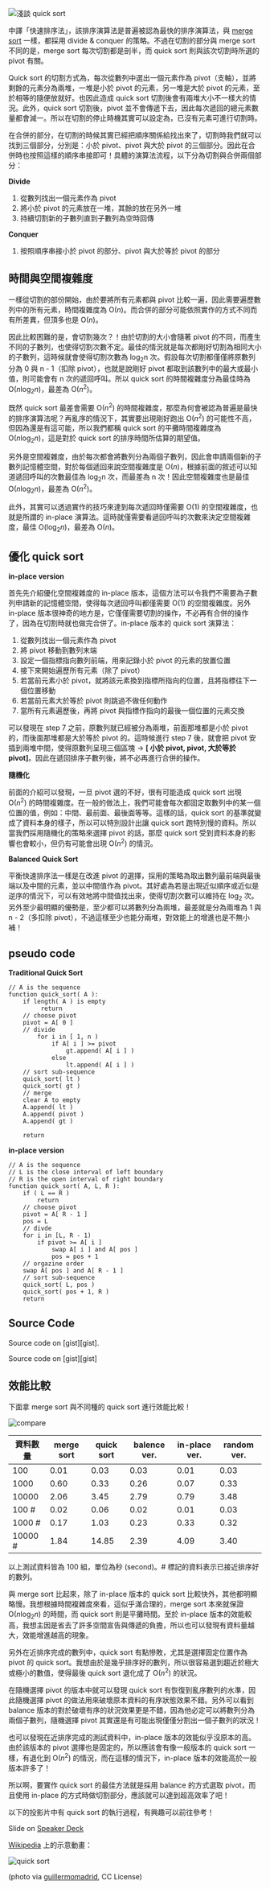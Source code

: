 <!--
[date]: 2013-03-15
[title]: [Sort] 淺談 quick sort
[name]: sort-about-quick-sort
[tag]: ACM-ICPC, sort | 排序, algorithm | 演算法
-->

![淺談 quick sort][feature photo]

中譯「快速排序法」，該排序演算法是普遍被認為最快的排序演算法，與 [merge sort][1] 一樣，都採用 divide & conquer 的策略。不過在切割的部分與 merge sort 不同的是，merge sort 每次切割都是剖半，而 quick sort 則與該次切割時所選的 pivot 有關。

Quick sort 的切割方式為，每次從數列中選出一個元素作為 pivot（支軸），並將剩餘的元素分為兩堆，一堆是小於 pivot 的元素，另一堆是大於 pivot 的元素，至於相等的隨便放就好。也因此造成 quick sort 切割後會有兩堆大小不一樣大的情況。此外，quick sort 切割後，pivot 並不會傳遞下去，因此每次遞回的總元素數量都會減一。所以在切割的停止時機其實可以設定為，已沒有元素可進行切割時。

在合併的部分，在切割的時候其實已經把順序關係給找出來了，切割時我們就可以找到三個部分，分別是：小於 pivot、pivot 與大於 pivot 的三個部分。因此在合併時也按照這樣的順序串接即可！具體的演算法流程，以下分為切割與合併兩個部分：

**Divide**

1. 從數列找出一個元素作為 pivot
2. 將小於 pivot 的元素放在一堆，其餘的放在另外一堆
3. 持續切割新的子數列直到子數列為空時回傳

**Conquer**

1. 按照順序串接小於 pivot 的部分、pivot 與大於等於 pivot 的部分

時間與空間複雜度
-------------------

一樣從切割的部份開始，由於要將所有元素都與 pivot 比較一遍，因此需要遍歷數列中的所有元素，時間複雜度為 O(*n*)。而合併的部分可能依照實作的方式不同而有所差異，但頂多也是 O(*n*)。

因此比較困難的是，會切割幾次？！由於切割的大小會隨著 pivot 的不同，而產生不同的子數列，也使得切割次數不定。最佳的情況就是每次都剛好切割為相同大小的子數列，這時候就會使得切割次數為 log<sub>2</sub>n 次。假設每次切割都僅僅將原數列分為 0 與 n - 1（扣除 pivot），也就是說剛好 pivot 都取到該數列中的最大或最小值，則可能會有 n 次的遞回呼叫。所以 quick sort 的時間複雜度分為最佳時為 O(*n*log<sub>2</sub>*n*)，最差為 O(*n*<sup>2</sup>)。

既然 quick sort 最差會需要 O(*n*<sup>2</sup>) 的時間複雜度，那麼為何會被認為普遍是最快的排序演算法呢？再亂序的情況下，其實要出現剛好跑出 O(*n*<sup>2</sup>) 的可能性不高，但因為還是有這可能，所以我們都稱 quick sort 的平攤時間複雜度為 O(*n*log<sub>2</sub>*n*)，這是對於 quick sort 的排序時間所估算的期望值。

另外是空間複雜度，由於每次都會將數列分為兩個子數列，因此會申請兩個新的子數列記憶體空間，對於每個遞回來說空間複雜度是 O(*n*)，根據前面的敘述可以知道遞回呼叫的次數最佳為 log<sub>2</sub>n 次，而最差為 n 次！因此空間複雜度也是最佳 O(*n*log<sub>2</sub>*n*)，最差為 O(*n*<sup>2</sup>)。

此外，其實可以透過實作的技巧來達到每次遞回時僅需要 O(1) 的空間複雜度，也就是所謂的 in-place 演算法。這時就僅需要看遞回呼叫的次數來決定空間複雜度，最佳 O(log<sub>2</sub>*n*)，最差為 O(*n*)。

優化 quick sort
-------------

**in-place version**

首先先介紹優化空間複雜度的 in-place 版本，這個方法可以令我們不需要為子數列申請新的記憶體空間，使得每次遞回呼叫都僅需要 O(1) 的空間複雜度。另外 in-place 版本很神奇的地方是，它僅僅需要切割的操作，不必再有合併的操作了，因為在切割時就也做完合併了。in-place 版本的 quick sort 演算法：

1. 從數列找出一個元素作為 pivot
2. 將 pivot 移動到數列末端
3. 設定一個指標指向數列前端，用來記錄小於 pivot 的元素的放置位置
4. 接下來開始遍歷所有元素（除了 pivot）
5. 若當前元素小於 pivot，就將該元素換到指標所指向的位置，且將指標往下一個位置移動
6. 若當前元素大於等於 pivot 則跳過不做任何動作
7. 當所有元素遍歷後，再將 pivot 與指標作指向的最後一個位置的元素交換

可以發現在 step 7 之前，原數列就已經被分為兩堆，前面那堆都是小於 pivot 的，而後面那堆都是大於等於 pivot 的。這時候進行 step 7 後，就會把 pivot 安插到兩堆中間，使得原數列呈現三個區塊 → **[ 小於 pivot, pivot, 大於等於 pivot]**。因此在遞回排序子數列後，將不必再進行合併的操作。

**隨機化**

前面的介紹可以發現，一旦 pivot 選的不好，很有可能造成 quick sort 出現 O(*n*<sup>2</sup>) 的時間複雜度。在一般的做法上，我們可能會每次都固定取數列中的某一個位置的值，例如：中間、最前面、最後面等等。這樣的話，quick sort 的基準就變成了資料本身的樣子，所以可以特別設計出讓 quick sort 跑特別慢的資料。所以當我們採用隨機化的策略來選擇 pivot 的話，那麼 quick sort 受到資料本身的影響也會較小，但仍有可能會出現 O(*n*<sup>2</sup>) 的情況。

**Balanced Quick Sort**

平衡快速排序法一樣是在改進 pivot 的選擇，採用的策略為取出數列最前端與最後端以及中間的元素，並以中間值作為 pivot。其好處為若是出現近似順序或近似是逆序的情況下，可以有效地將中間值找出來，使得切割次數可以維持在 log<sub>2</sub> 次。另外至少最明顯的優勢是，至少都可以將數列分為兩堆，最差就是分為兩堆為 1 與 n - 2（多扣除 pivot），不過這樣至少也能分兩堆，對效能上的增進也是不無小補！

pseudo code
-----------------

**Traditional Quick Sort**

```pseudo
// A is the sequence
function quick_sort( A ):
    if length( A ) is empty
         return
    // choose pivot
    pivot = A[ 0 ]
    // divide
        for i in [ 1, n )
            if A[ i ] >= pivot
                gt.append( A[ i ] )
            else
                lt.append( A[ i ] )
    // sort sub-sequence
    quick_sort( lt )
    quick_sort( gt )
    // merge
    clear A to empty
    A.append( lt )
    A.append( pivot )
    A.append( gt )
    
    return
```

**in-place version**

```pseudo
// A is the sequence
// L is the close interval of left boundary
// R is the open interval of right boundary
function quick_sort( A, L, R ):
    if ( L == R )
        return
    // choose pivot
    pivot = A[ R - 1 ]
    pos = L
    // divde
    for i in [L, R - 1)
        if pivot >= A[ i ]
            swap A[ i ] and A[ pos ]
            pos = pos + 1
    // orgazine order
    swap A[ pos ] and A[ R - 1 ]
    // sort sub-sequence
    quick_sort( L, pos )
    quick_sort( pos + 1, R )
    return
```
   
Source Code
----------------

<script src="https://gist.github.com/KuoE0/5163266.js?file=quickSort.cpp"></script>

Source code on [gist][gist].

<script src="https://gist.github.com/KuoE0/5163266.js?file=quickSort-in-place.cpp"></script>

Source code on [gist][gist]

效能比較
----------

下面拿 merge sort 與不同種的 quick sort 進行效能比較！

![compare][p1]

| 資料數量 | merge sort | quick sort | balence ver. | in-place ver. | random ver. |
| ---|---|---|---|---|--- |
| 100 | 0.01 | 0.03 | 0.03 | 0.01 | 0.03 |
| 1000 | 0.60 | 0.33 | 0.26 | 0.07 | 0.33 |
| 10000 | 2.06 | 3.45 | 2.79 | 0.79 | 3.48 |
| 100 # | 0.02 | 0.06 | 0.02 | 0.01 | 0.03 |
| 1000 # | 0.17 | 1.03 | 0.23 | 0.33 | 0.32 |
| 10000 # | 1.84 | 14.85 | 2.39 | 4.09 | 3.40 |

以上測試資料皆為 100 組，單位為秒 (second)。# 標記的資料表示已接近排序好的數列。

與 merge sort 比起來，除了 in-place 版本的 quick sort 比較快外，其他都明顯略慢。我想根據時間複雜度來看，這似乎滿合理的，merge sort 本來就保證 O(*n*log<sub>2</sub>*n*) 的時間，而 quick sort 則是平攤時間。至於 in-place 版本的效能較高，我想主因是省去了許多空間宣告與傳遞的負擔，所以也可以發現有資料量越大，效能增進越高的現象。

另外在近排序完成的數列中，quick sort 有點慘敗，尤其是選擇固定位置作為 pivot 的 quick sort。我想由於是幾乎排序好的數列，所以很容易選到趨近於極大或極小的數值，使得最後 quick sort 退化成了 O(*n*<sup>2</sup>) 的狀況。

在隨機選擇 pivot 的版本中就可以發現 quick sort 有恢復到亂序數列的水準，因此隨機選擇 pivot 的做法用來破壞原本資料的有序狀態效果不錯。另外可以看到 balance 版本的對於破壞有序的狀況效果更是不錯，因為他必定可以將數列分為兩個子數列，隨機選擇 pivot 其實還是有可能出現僅僅分割出一個子數列的狀況！

也可以發現在近排序完成的測試資料中，in-place 版本的效能似乎沒原本的高。由於該版本的 pivot 選擇也是固定的，所以應該會有像一般版本的 quick sort 一樣，有退化到 O(*n*<sup>2</sup>) 的情況，而在這樣的情況下，in-place 版本的效能高於一般版本許多了！

所以啊，要實作 quick sort 的最佳方法就是採用 balance 的方式選取 pivot，而且使用 in-place 的方式時做切割部分，應該就可以達到超高效率了吧！

以下的投影片中有  quick sort 的執行過程，有興趣可以前往參考！

<script async class="speakerdeck-embed" data-id="c1f2aa906ef80130f47e22000a95002c" data-ratio="1.33333333333333" src="//speakerdeck.com/assets/embed.js"></script>

Slide on [Speaker Deck][2]

[Wikipedia][3] 上的示意動畫：

![quick sort][p2]

(photo via [guillermomadrid][4], CC License)

[1]: http://blog.kuoe0.ch/posts/84428/sort-about-merge-sort
[2]: https://speakerdeck.com/kuoe0/quick-sort
[3]: http://zh.wikipedia.org/zh-tw/%E5%BF%AB%E9%80%9F%E6%8E%92%E5%BA%8F
[4]: http://www.flickr.com/photos/guille/81452528/

[giist]: https://gist.github.com/KuoE0/5163266

[p1]: http://i.minus.com/jigFS72BLM5dU.jpg
[p2]: http://upload.wikimedia.org/wikipedia/commons/6/6a/Sorting_quicksort_anim.gif

[feature photo]: http://i.minus.com/jbn9twXcvoRsDQ.jpg

